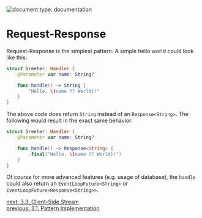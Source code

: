 ![document type: documentation](https://apodini.github.io/resources/markdown-labels/document_type_documentation.svg)

# Request-Response

Request-Response is the simplest pattern. A simple hello world could look like this:

```swift
struct Greeter: Handler {
    @Parameter var name: String?

    func handle() -> String {
        "Hello, \(name ?? World)!"
    }
}
```

The above code does return `String` instead of an `Response<String>`. The following would result in the exact same behavior:

```swift
struct Greeter: Handler {
    @Parameter var name: String?

    func handle() -> Response<String> {
        .final("Hello, \(name ?? World)!")
    }
}
```

Of course for more advanced features (e.g. usage of database), the `handle` could also return an `EventLoopFuture<String>` or `EventLoopFuture<Response<String>>`.


[next: 3.3. Client-Side Stream](./3.3.%20Client-Side%20Stream.md)  
[previous: 3.1. Pattern Implementation](./3.1.%20Pattern%20Implementation.md)